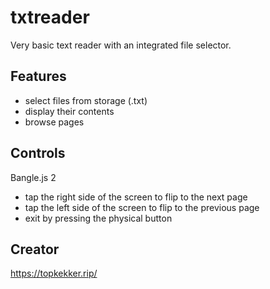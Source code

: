 # txtreader

Very basic text reader with an integrated file selector. 

## Features 

- select files from storage (.txt)
- display their contents
- browse pages

## Controls

Bangle.js 2
- tap the right side of the screen to flip to the next page
- tap the left side of the screen to flip to the previous page
- exit by pressing the physical button 

## Creator

<https://topkekker.rip/>
